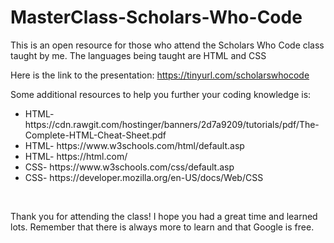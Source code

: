 # MasterClass-Scholars-Who-Code

This is an open resource for those who attend the Scholars Who Code class taught by me.
The languages being taught are HTML and CSS

Here is the link to the presentation:
https://tinyurl.com/scholarswhocode

Some additional resources to help you further your coding knowledge is:
<ul>
  <li>HTML- https://cdn.rawgit.com/hostinger/banners/2d7a9209/tutorials/pdf/The-Complete-HTML-Cheat-Sheet.pdf</li>
  <li>HTML- https://www.w3schools.com/html/default.asp</li>
  <li>HTML- https://html.com/</li>
  <li>CSS- https://www.w3schools.com/css/default.asp</li>
  <li>CSS- https://developer.mozilla.org/en-US/docs/Web/CSS</li>
</ul>
 <br>

Thank you for attending the class! I hope you had a great time and learned lots. 
Remember that there is always more to learn and that Google is free.
